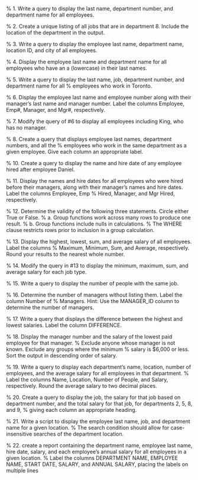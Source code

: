 % 1. Write a query to display the last name, department number, and department name for all employees. 
      
% 2. Create a unique listing of all jobs that are in department 8. Include the location of the department in the output.
       
% 3. Write a query to display the employee last name, department name, location ID, and city of all employees.   

% 4. Display the employee last name and department name for all employees who have an a (lowercase) in their last names.   
    
% 5. Write a query to display the last name, job, department number, and department name for all
% employees who work in Toronto.     

% 6. Display the employee last name and employee number along with their manager’s last name and manager number. Label the columns Employee, Emp#, Manager, and Mgr#, respectively.     
     
% 7. Modify the query of #6 to display all employees including King, who has no manager.    

% 8. Create a query that displays employee last names, department numbers, and all the
% employees who work in the same department as a given employee. Give each column an appropriate label.
   
% 10. Create a query to display the name and hire date of any employee hired after employee Daniel. 

% 11. Display the names and hire dates for all employees who were hired before their managers, along with their manager’s names and hire dates. Label the columns Employee, Emp
% 	Hired, Manager, and Mgr Hired, respectively.
     
% 12. Determine the validity of the following three statements. Circle either True or False. 
% 	a. Group functions work across many rows to produce one result.
% 	b. Group functions include nulls in calculations.
% The WHERE clause restricts rows prior to inclusion in a group calculation.

% 13. Display the highest, lowest, sum, and average salary of all employees. Label the columns
% Maximum, Minimum, Sum, and Average, respectively. Round your results to the nearest whole number.
   
% 14. Modify the query in #13 to display the minimum, maximum, sum, and average salary for each job type.
     
% 15. Write a query to display the number of people with the same job.

% 16. Determine the number of managers without listing them. Label the column Number of
% Managers. Hint: Use the MANAGER_ID column to determine the number of managers.
     
% 17. Write a query that displays the difference between the highest and lowest salaries. Label the column DIFFERENCE. 

    


% 18. Display the manager number and the salary of the lowest paid employee for that manager.
% Exclude anyone whose manager is not known. Exclude any groups where the minimum
% salary is $6,000 or less. Sort the output in descending order of salary. 

% 19. Write a query to display each department’s name, location, number of employees, and the average salary for all employees in that department.
%  Label the columns Name, Location,  Number of People, and Salary, respectively. Round the average salary to two decimal places.

% 20. Create a query to display the job, the salary for that job based on department number, and the total salary for that job, for departments 2, 5, 8, and 9, 
% giving each column an appropriate heading.

% 21. Write a script to display the employee last name, job, and department name for a given location.
%  The search condition should allow for case-insensitive searches of the department location. 

% 22. create a report containing the department name, employee last name, hire date, salary, and each employee’s annual salary for all employees in a given location.
%  Label the columns DEPARTMENT NAME, EMPLOYEE NAME, START DATE, SALARY, and ANNUAL SALARY, placing the labels on multiple lines